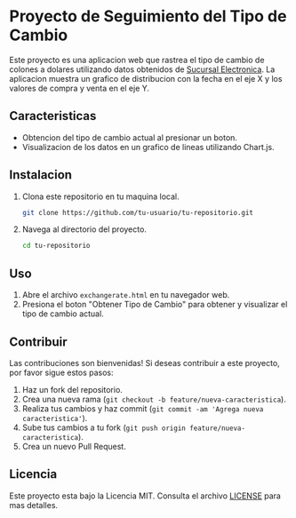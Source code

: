 # Proyecto de Seguimiento del Tipo de Cambio

Este proyecto es una aplicacion web que rastrea el tipo de cambio de colones a dolares utilizando datos obtenidos de [Sucursal Electronica](https://www1.sucursalelectronica.com/ebac/common/GetExchangeRateInfo.go). La aplicacion muestra un grafico de distribucion con la fecha en el eje X y los valores de compra y venta en el eje Y.

## Caracteristicas

- Obtencion del tipo de cambio actual al presionar un boton.
- Visualizacion de los datos en un grafico de lineas utilizando Chart.js.

## Instalacion

1. Clona este repositorio en tu maquina local.
    ```bash
    git clone https://github.com/tu-usuario/tu-repositorio.git
    ```
2. Navega al directorio del proyecto.
    ```bash
    cd tu-repositorio
    ```

## Uso

1. Abre el archivo `exchangerate.html` en tu navegador web.
2. Presiona el boton "Obtener Tipo de Cambio" para obtener y visualizar el tipo de cambio actual.

## Contribuir

Las contribuciones son bienvenidas! Si deseas contribuir a este proyecto, por favor sigue estos pasos:

1. Haz un fork del repositorio.
2. Crea una nueva rama (`git checkout -b feature/nueva-caracteristica`).
3. Realiza tus cambios y haz commit (`git commit -am 'Agrega nueva caracteristica'`).
4. Sube tus cambios a tu fork (`git push origin feature/nueva-caracteristica`).
5. Crea un nuevo Pull Request.

## Licencia

Este proyecto esta bajo la Licencia MIT. Consulta el archivo [LICENSE](LICENSE) para mas detalles.